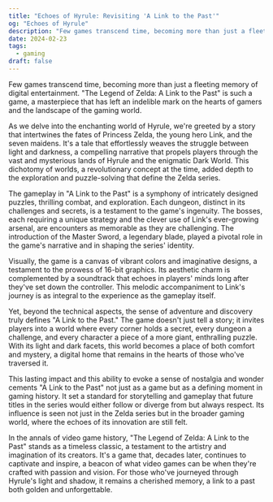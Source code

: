 ```yaml
---
title: "Echoes of Hyrule: Revisiting 'A Link to the Past'"
og: "Echoes of Hyrule"
description: "Few games transcend time, becoming more than just a fleeting memory of digital entertainment. The Legend of Zelda: A Link to the Past is such a game, a masterpiece that has left an indelible mark on the hearts of gamers and the landscape of the gaming world."
date: 2024-02-23
tags:
  - gaming
draft: false
---
```


Few games transcend time, becoming more than just a fleeting memory of digital entertainment. "The Legend of Zelda: A Link to the Past" is such a game, a masterpiece that has left an indelible mark on the hearts of gamers and the landscape of the gaming world.

As we delve into the enchanting world of Hyrule, we're greeted by a story that intertwines the fates of Princess Zelda, the young hero Link, and the seven maidens. It's a tale that effortlessly weaves the struggle between light and darkness, a compelling narrative that propels players through the vast and mysterious lands of Hyrule and the enigmatic Dark World. This dichotomy of worlds, a revolutionary concept at the time, added depth to the exploration and puzzle-solving that define the Zelda series.

The gameplay in "A Link to the Past" is a symphony of intricately designed puzzles, thrilling combat, and exploration. Each dungeon, distinct in its challenges and secrets, is a testament to the game's ingenuity. The bosses, each requiring a unique strategy and the clever use of Link's ever-growing arsenal, are encounters as memorable as they are challenging. The introduction of the Master Sword, a legendary blade, played a pivotal role in the game's narrative and in shaping the series' identity.

Visually, the game is a canvas of vibrant colors and imaginative designs, a testament to the prowess of 16-bit graphics. Its aesthetic charm is complemented by a soundtrack that echoes in players' minds long after they've set down the controller. This melodic accompaniment to Link's journey is as integral to the experience as the gameplay itself.

Yet, beyond the technical aspects, the sense of adventure and discovery truly defines "A Link to the Past." The game doesn't just tell a story; it invites players into a world where every corner holds a secret, every dungeon a challenge, and every character a piece of a more giant, enthralling puzzle. With its light and dark facets, this world becomes a place of both comfort and mystery, a digital home that remains in the hearts of those who've traversed it.

This lasting impact and this ability to evoke a sense of nostalgia and wonder cements "A Link to the Past" not just as a game but as a defining moment in gaming history. It set a standard for storytelling and gameplay that future titles in the series would either follow or diverge from but always respect. Its influence is seen not just in the Zelda series but in the broader gaming world, where the echoes of its innovation are still felt.

In the annals of video game history, "The Legend of Zelda: A Link to the Past" stands as a timeless classic, a testament to the artistry and imagination of its creators. It's a game that, decades later, continues to captivate and inspire, a beacon of what video games can be when they're crafted with passion and vision. For those who've journeyed through Hyrule's light and shadow, it remains a cherished memory, a link to a past both golden and unforgettable.